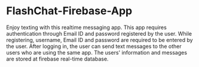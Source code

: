 # FlashChat-Firebase-App
Enjoy texting with this realtime messaging app.
This app requires authentication through Email ID and password registered by the user.
While registering, username, Email ID and password are required to be entered by the user.
After logging in, the user can send text messages to the other users who are using the same app.
The users' information and messages are stored at firebase real-time database.
